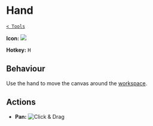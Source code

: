 # Hand

[`< Tools`](./tools.md)

**Icon:** ![](https://raw.githubusercontent.com/stipple-effect/stipple-effect/master/res/icons/hand.png)

**Hotkey:** <kbd>H</kbd>

## Behaviour

Use the hand to move the canvas around the [workspace](./interface.md#workspace).

## Actions

* **Pan:** ![Click & Drag](./assets/ui/click-drag.gif "Click & Drag")
